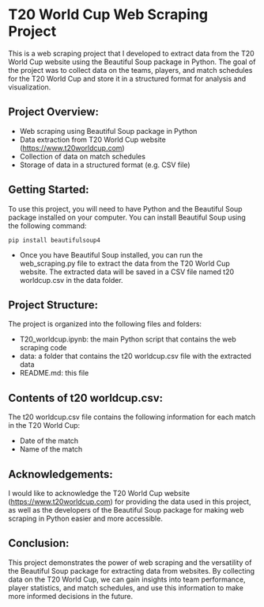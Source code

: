 # T20 World Cup Web Scraping Project
This is a web scraping project that I developed to extract data from the T20 World Cup website using the Beautiful Soup package in Python. The goal of the project was to collect data on the teams, players, and match schedules for the T20 World Cup and store it in a structured format for analysis and visualization.

## Project Overview:
* Web scraping using Beautiful Soup package in Python
* Data extraction from T20 World Cup website (https://www.t20worldcup.com)
* Collection of data on match schedules
* Storage of data in a structured format (e.g. CSV file)

## Getting Started:
To use this project, you will need to have Python and the Beautiful Soup package installed on your computer. You can install Beautiful Soup using the following command:
```
pip install beautifulsoup4
```
* Once you have Beautiful Soup installed, you can run the web_scraping.py file to extract the data from the T20 World Cup website. The extracted data will be saved in a CSV file named t20 worldcup.csv in the data folder.

## Project Structure:
The project is organized into the following files and folders:
* T20_worldcup.ipynb: the main Python script that contains the web scraping code
* data: a folder that contains the t20 worldcup.csv file with the extracted data
* README.md: this file

## Contents of t20 worldcup.csv:
The t20 worldcup.csv file contains the following information for each match in the T20 World Cup:
* Date of the match
* Name of the match

## Acknowledgements:
I would like to acknowledge the T20 World Cup website (https://www.t20worldcup.com) for providing the data used in this project, as well as the developers of the Beautiful Soup package for making web scraping in Python easier and more accessible.

## Conclusion:
This project demonstrates the power of web scraping and the versatility of the Beautiful Soup package for extracting data from websites. By collecting data on the T20 World Cup, we can gain insights into team performance, player statistics, and match schedules, and use this information to make more informed decisions in the future.

